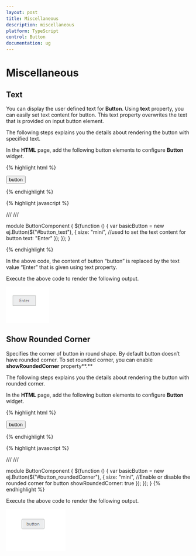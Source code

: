 ```yaml
---
layout: post
title: Miscellaneous
description: miscellaneous
platform: TypeScript
control: Button
documentation: ug
---
```


# Miscellaneous

## Text

You can display the user defined text for **Button**. Using **text** property, you can easily set text content for button. This text property overwrites the text that is provided on input button element.

The following steps explains you the details about rendering the button with specified text.

In the **HTML** page, add the following button elements to configure **Button** widget.

{% highlight html %}

   <button id="button_text">button</button>

{% endhighlight %}

{% highlight javascript %}

/// <reference path="tsfiles/jquery.d.ts" />
/// <reference path="tsfiles/ej.web.all.d.ts" />

module ButtonComponent {
    $(function () {
        var basicButton = new ej.Button($("#button_text"), {
            size: "mini",
            //used to set the text content for button
            text: "Enter"
        });
    });
} 

{% endhighlight %}

In the above code, the content of button “button” is replaced by the text value “Enter” that is given using text property.

Execute the above code to render the following output.

![](Miscellaneous_images/Miscellaneous_img1.png) 

## Show Rounded Corner

Specifies the corner of button in round shape. By default button doesn’t have rounded corner. To set rounded corner, you can enable **showRoundedCorner** property**.**

The following steps explains you the details about rendering the button with rounded corner.

In the **HTML** page, add the following button elements to configure **Button** widget.

{% highlight html %}

   <button id="button_roundedCorner">button</button>

{% endhighlight %}

{% highlight javascript %}

/// <reference path="tsfiles/jquery.d.ts" />
/// <reference path="tsfiles/ej.web.all.d.ts" />

module ButtonComponent {
    $(function () {
        var basicButton = new ej.Button($("#button_roundedCorner"), {
            size: "mini",
            //Enable or disable the rounded corner for button
            showRoundedCorner: true
        });
    });
}
{% endhighlight %}

Execute the above code to render the following output.

![](Miscellaneous_images/Miscellaneous_img2.png) 



